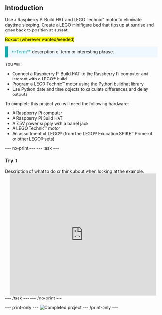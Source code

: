## Introduction

Use a Raspberry Pi Build HAT and LEGO Technic™ motor to eliminate daytime sleeping. Create a LEGO minifigure bed that tips up at sunrise and goes back to position at sunset. 

<mark>Boxout (wherever wanted/needed) </mark>

<p style="border-left: solid; border-width:10px; border-color: #0faeb0; background-color: aliceblue; padding: 10px;">
<span style="color: #0faeb0">**Term**</span> description of term or interesting phrase.
</p>

You will:
+ Connect a Raspberry Pi Build HAT to the Raspberry Pi computer and interact with a LEGO® build
+ Program a LEGO Technic™ motor using the Python buildhat library
+ Use Python date and time objects to calculate differences and delay outputs

To complete this project you will need the following hardware:
+ A Raspberry Pi computer 
+ A Raspberry Pi Build HAT
+ A 7.5V power supply with a barrel jack
+ A LEGO Technic™ motor
+ An assortment of LEGO® (from the LEGO® Education SPIKE™ Prime kit or other LEGO® sets)

--- no-print ---
--- task ---
### Try it
<div style="display: flex; flex-wrap: wrap">
<div style="flex-basis: 175px; flex-grow: 1">  
Description of what to do or think about when looking at the example.
</div>
<div class="scratch-preview" style="margin-left: 15px;">
  <iframe allowtransparency="true" width="485" height="402" src="https://scratch.mit.edu/projects/embed/485673032/?autostart=false" frameborder="0"></iframe>
</div>
</div>
--- /task ---
--- /no-print ---

--- print-only ---
![Completed project](images/showcase_static.png)
--- /print-only ---
